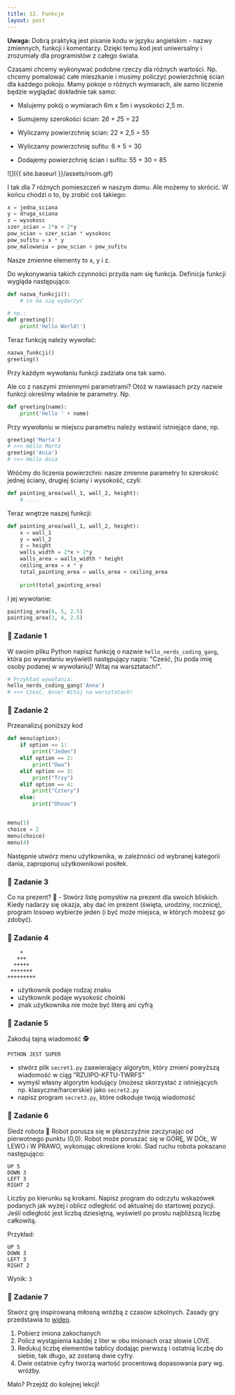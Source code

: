 ```yaml
---
title: 12. Funkcje
layout: post
---
```


**Uwaga:** Dobrą praktyką jest pisanie kodu w języku angielskim - nazwy zmiennych, funkcji i komentarzy. Dzięki temu kod jest uniwersalny i zrozumiały dla programistów z całego świata.

Czasami chcemy wykonywać podobne rzeczy dla różnych wartości. Np. chcemy pomalować całe mieszkanie i musimy policzyć powierzchnię ścian dla każdego pokoju. Mamy pokoje o różnych wymiarach, ale samo liczenie będzie wyglądać dokładnie tak samo:

- Malujemy pokój o wymiarach 6m x 5m i wysokości 2,5 m.

- Sumujemy szerokości ścian: 2*6 + 2*5 = 22

- Wyliczamy powierzchnię ścian: 22 × 2,5 = 55

- Wyliczamy powierzchnię sufitu: 6 × 5 = 30

- Dodajemy powierzchnię ścian i sufitu: 55 + 30 = 85


![]({{ site.baseurl }}/assets/room.gif)

I tak dla 7 różnych pomieszczeń w naszym domu. Ale możemy to skrócić. W końcu chodzi o to, by zrobić coś takiego:

```python
x = jedna_sciana
y = druga_sciana
z = wysokosc
szer_scian = 2*x + 2*y
pow_scian = szer_scian * wysokosc
pow_sufitu = x * y
pow_malowania = pow_scian + pow_sufitu
```

Nasze zmienne elementy to x, y i z.

Do wykonywania takich czynności przyda nam się funkcja. Definicja funkcji wygląda następująco:

```python
def nazwa_funkcji():
    # co ma się wydarzyć

# np.:
def greeting():
    print('Hello World!')
```

Teraz funkcję należy wywołać:

```python
nazwa_funkcji()
greeting()
```

Przy każdym wywołaniu funkcji zadziała ona tak samo.

Ale co z naszymi zmiennymi parametrami? Otóż w nawiasach przy nazwie funkcji określmy właśnie te parametry. Np.

```python
def greeting(name):
    print('Hello ' + name)
```

Przy wywołaniu w miejscu parametru należy wstawić istniejące dane, np.

```python
greeting('Marta')
# >>> Hello Marta
greeting('Ania')
# >>> Hello Ania
```

Wróćmy do liczenia powierzchni: nasze zmienne parametry to szerokość jednej ściany, drugiej ściany i wysokość, czyli:

```python
def painting_area(wall_1, wall_2, height):
    # ....
```

Teraz wnętrze naszej funkcji:

```python
def painting_area(wall_1, wall_2, height):
    x = wall_1
    y = wall_2
    z = height
    walls_width = 2*x + 2*y
    walls_area = walls_width * height
    ceiling_area = x * y
    total_painting_area = walls_area + ceiling_area
    
    print(total_painting_area)
```

I jej wywołanie:

```python
painting_area(6, 5, 2.5)
painting_area(3, 4, 2.5)
```

### 🧪 Zadanie 1

W swoim pliku Python napisz funkcję o nazwie `hello_nerds_coding_gang`, która po wywołaniu wyświetli następujący napis: "Cześć, [tu poda imię osoby podanej w wywołaniu]! Witaj na warsztatach!".

```python
# Przykład wywołania:
hello_nerds_coding_gang('Anna')
# >>> Cześć, Anna! Witaj na warsztatach!
```

### 🧪 Zadanie 2

Przeanalizuj poniższy kod

```python
def menu(option):
    if option == 1:
        print("Jeden")
    elif option == 2:
        print("Dwa")
    elif option == 3:
        print("Trzy")
    elif option == 4:
        print("Cztery")
    else:
        print("Ohooo")


menu(1)
choice = 2
menu(choice)
menu(4)
```

Następnie utwórz menu użytkownika, w zależności od wybranej kategorii dania, zaproponuj użytkownikowi posiłek.

### 🧪 Zadanie 3
Co na prezent? 🎁 - Stwórz listę pomysłów na prezent dla swoich bliskich. Kiedy nadarzy się okazja, aby dać im prezent (święta, urodziny, rocznicę), program losowo wybierze jeden (i być może miejsca, w których możesz go zdobyć).

### 🧪 Zadanie 4
```
    +
   +++
  +++++
 +++++++
+++++++++
```

- użytkownik podaje rodzaj znaku
- użytkownik podaje wysokość choinki
- znak użytkownika nie może być literą ani cyfrą

### 🧪 Zadanie 5
Zakoduj tajną wiadomość 🕵️
```
PYTHON JEST SUPER
```

- stwórz plik `secret1.py` zaawierający algorytm, który zmieni powyższą wiadomość w ciąg ”RZUIPO-KFTU-TWRFS”
- wymyśl własny algorytm kodujący (możesz skorzystać z istniejących np. klasyczne/harcerskie) jako `secret2.py`
- napisz program `secret3.py`, które odkoduje twoją wiadomość

### 🧪 Zadanie 6
Śledź robota 🤖 Robot porusza się w płaszczyźnie zaczynając od pierwotnego punktu (0,0). Robot może poruszać się w GÓRĘ, W DÓŁ, ​​W LEWO i W PRAWO, wykonując określone kroki. Ślad ruchu robota pokazano następująco:
```
UP 5
DOWN 3
LEFT 3
RIGHT 2
```
Liczby po kierunku są krokami. Napisz program do odczytu wskazówek podanych jak wyżej i oblicz odległość od aktualnej do startowej pozycji. Jeśli odległość jest liczbą dziesiętną, wyświetl po prostu najbliższą liczbę całkowitą.

Przykład:
```
UP 5
DOWN 3
LEFT 3
RIGHT 2
```

Wynik: `3`

### 🧪 Zadanie 7
Stwórz grę inspirowaną miłosną wróżbą z czasów szkolnych. Zasady gry przedstawia to [wideo](https://www.youtube.com/watch?v=oFsLVG7EAZ4).
1. Pobierz imiona zakochanych
2. Policz wystąpienia każdej z liter w obu imionach oraz słowie LOVE.
3. Redukuj liczbę elementów tablicy dodając pierwszą i ostatnią liczbę do siebie, tak długo, aż zostaną dwie cyfry.
4. Dwie ostatnie cyfry tworzą wartość procentową dopasowania pary wg. wróżby.

Mało? 
Przejdź do kolejnej lekcji!